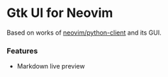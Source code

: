 # Gtk UI for Neovim

Based on works of [neovim/python-client](https://github.com/neovim/python-client) and its GUI.

### Features

* Markdown live preview
